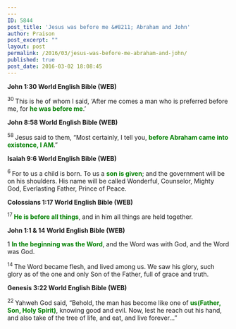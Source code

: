 ```yaml
---
---
ID: 5844
post_title: 'Jesus was before me &#8211; Abraham and John'
author: Praison
post_excerpt: ""
layout: post
permalink: /2016/03/jesus-was-before-me-abraham-and-john/
published: true
post_date: 2016-03-02 18:08:45
---
```

<strong><span class="passage-display-bcv">John 1:30
</span><span class="passage-display-version">World English Bible (WEB)</span></strong>

<span id="en-WEB-26075" class="text John-1-30"><sup class="versenum">30 </sup>This is he of whom I said, ‘After me comes a man who is preferred before me, for <span style="color: #008000;"><strong>he was before me</strong></span>.’</span>

<strong><span class="passage-display-bcv">John 8:58
</span><span class="passage-display-version">World English Bible (WEB)</span></strong>

<span id="en-WEB-26440" class="text John-8-58"><sup class="versenum">58 </sup>Jesus said to them, <span class="woj">“Most certainly, I tell you, <span style="color: #008000;"><strong>before Abraham came into existence, I AM</strong></span>.</span><span class="woj">”</span></span>

<strong><span class="passage-display-bcv">Isaiah 9:6
</span><span class="passage-display-version">World English Bible (WEB)</span></strong>

<span id="en-WEB-17836" class="text Isa-9-6"><sup class="versenum">6 </sup>For to us a child is born. To us a <span style="color: #008000;"><strong>son is given</strong></span>; and the government will be on his shoulders. His name will be called Wonderful, Counselor, Mighty God, Everlasting Father, Prince of Peace.</span>

<strong><span class="passage-display-bcv">Colossians 1:17
</span><span class="passage-display-version">World English Bible (WEB)</span></strong>

<span id="en-WEB-29484" class="text Col-1-17"><sup class="versenum">17 </sup><span style="color: #008000;"><strong>He is before all things</strong></span>, and in him all things are held together.</span>

<strong><span class="passage-display-bcv">John 1:1 &amp; 14
</span><span class="passage-display-version">World English Bible (WEB)</span></strong>
<p class="chapter-1"><span id="en-WEB-26046" class="text John-1-1"><span class="chapternum">1 </span><span style="color: #008000;"><strong>In the beginning was the Word</strong></span>, and the Word was with God, and the Word was God.</span></p>
<span id="en-WEB-26059" class="text John-1-14"><sup class="versenum">14 </sup>The Word became flesh, and lived among us. We saw his glory, such glory as of the one and only Son of the Father, full of grace and truth.</span>

<strong><span class="passage-display-bcv">Genesis 3:22
</span><span class="passage-display-version">World English Bible (WEB)</span></strong>

<span id="en-WEB-78" class="text Gen-3-22"><sup class="versenum">22 </sup>Yahweh God said, “Behold, the man has become like one of <span style="color: #008000;"><strong>us(Father, Son, Holy Spirit)</strong></span>, knowing good and evil. Now, lest he reach out his hand, and also take of the tree of life, and eat, and live forever...”</span>